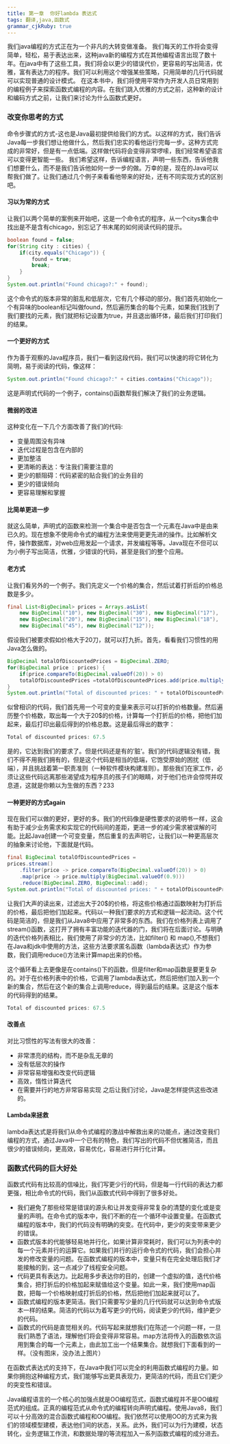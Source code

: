 ```yaml
---
title: 第一章  你好lambda 表达式
tags: 翻译,java,函数式
grammar_cjkRuby: true
---
```



我们java编程的方式正在为一个非凡的大转变做准备。
我们每天的工作将会变得简单，轻松，易于表达出来，这种java新的编程方式在其他编程语言出现了数十年。在java中有了这些工具，我们将会以更少的错误代价，更容易的写出简洁，优雅，富有表达力的程序。我们可以利用这个增强某些策略，只用简单的几行代码就可以实现普通的设计模式。
在这本书中，我们将使用平常作为开发人员日常用到的编程例子来探索函数式编程的内容。在我们跳入优雅的方式之前，这种新的设计和编码方式之前，让我们来讨论为什么函数式更好。
### 改变你思考的方式

命令步骤式的方式-这也是Java最初提供给我们的方式。以这样的方式，我们告诉Java每一步我们想让他做什么，然后我们忠实的看他运行完每一步。这种方式完成的非常好，但是有一点低端。这样做代码将会变得非常啰嗦，我们经常希望语言可以变得更智能一些。
我们希望这样，告诉编程语言，声明一些东西，告诉他我们想要什么，而不是我们告诉他如何一步一步的做。万幸的是，现在的Java可以帮我们做了。让我们通过几个例子来看看他带来的好处，还有不同实现方式的区别吧。

#### 习以为常的方式
让我们以两个简单的案例来开始吧，这是一个命令式的程序，从一个citys集合中找出是不是含有chicago，别忘记了书末尾的如何阅读代码的提示。

``` java
boolean found = false;
for(String city : cities) {
    if(city.equals("Chicago")) {
        found = true;
        break;
    }
}
System.out.println("Found chicago?:" + found);
```
这个命令式的版本非常的脏乱和低层次，它有几个移动的部分。我们首先初始化一个有异味的boolean标记叫做found，然后遍历集合的每个元素，如果我们找到了我们要找的元素，我们就把标记设置为true，并且退出循环体，最后我们打印我们的结果。
#### 一个更好的方式
作为善于观察的Java程序员，我们一看到这段代码，我们可以快速的将它转化为简明，易于阅读的代码，像这样：

```java
System.out.println("Found chicago?:" + cities.contains("Chicago"));
```
这是声明式代码的一个例子，contains()函数帮我们解决了我们的业务逻辑。
#### 微弱的改进
这种变化在一下几个方面改善了我们的代码:

 - 变量周围没有异味
 - 迭代过程是包含在内部的
 - 更加整洁
 - 更清晰的表达：专注我们需要注意的
 - 更少的额阻碍：代码紧密的贴合我们的业务目的
 - 更少的错误倾向
 - 更容易理解和掌握
#### 比简单更进一步
 就这么简单，声明式的函数来检测一个集合中是否包含一个元素在Java中是由来已久的。现在想象不使用命令式的编程方法来使用更更先进的操作。比如解析文件，操作数据库，对web应用发起一个请求，并发编程等等。Java现在不但可以为小例子写出简洁，优雅，少错误的代码，甚至是我们的整个应用。
 
#### 老方式
让我们看另外的一个例子。我们先定义一个价格的集合，然后试着打折后的价格总数是多少。
``` java
final List<BigDecimal> prices = Arrays.asList(
	new BigDecimal("10"), new BigDecimal("30"), new BigDecimal("17"),
	new BigDecimal("20"), new BigDecimal("15"), new BigDecimal("18"),
	new BigDecimal("45"), new BigDecimal("12"));

```
假设我们被要求假如价格大于20刀，就可以打九折。首先，看看我们习惯性的用Java怎么做的。
``` java
BigDecimal totalOfDiscountedPrices = BigDecimal.ZERO;
for(BigDecimal price : prices) {
	if(price.compareTo(BigDecimal.valueOf(20)) > 0)
	totalOfDiscountedPrices =totalOfDiscountedPrices.add(price.multiply(BigDecimal.valueOf(0.9)));
}
System.out.println("Total of discounted prices: " + totalOfDiscountedPrices);
```
似曾相识的代码，我们首先用一个可变的变量来表示可以打折的价格数量。然后遍历整个价格数，取出每一个大于20$的价格，计算每一个打折后的价格，把他们加起来，最后打印出最后得到的价格总数。这是最后得出的数字：
``` java
Total of discounted prices: 67.5
```
是的，它达到我们的要求了。但是代码还是有的’脏‘。我们的代码逻辑没有错，我们不得不用我们拥有的，但是这个代码是相当的低端，它饱受原始的困扰（低端），并且挑战着第一职责准则（一种软件模块构建准则）。那些我们在家工作，必须让这些代码远离那些渴望成为程序员的孩子们的眼睛，对于他们也许会惊愕并叹息道，这就是你赖以为生做的东西？233

#### 一种更好的方式again
现在我们可以做的更好，更好的多。我们的代码像是硬性要求的说明书一样，这会有助于减少业务需求和实现它的代码间的差距，更进一步的减少需求被误解的可能。比起Java创建一个可变变量，然后重复的去声明它，让我们以一种更高层次的抽象来讨论他，下面就是代码。
``` java
final BigDecimal totalOfDiscountedPrices =
prices.stream()
	.filter(price -> price.compareTo(BigDecimal.valueOf(20)) > 0)
	.map(price -> price.multiply(BigDecimal.valueOf(0.9)))
	.reduce(BigDecimal.ZERO, BigDecimal::add);
System.out.println("Total of discounted prices: " + totalOfDiscountedPrices);
```
让我们大声的读出来，过滤出大于20$的价格，将这些价格通过函数映射为打折后的价格，最后把他们加起来。代码以一种我们要求的方式和逻辑一起流动。这个代码是简洁的，但是我们从Java8中应用了非常多的东西。我们在价格列表上调用了stream()函数，这打开了拥有丰富功能的迭代器的门，我们将在后面讨论。与明确的迭代价格列表相比，我们使用了非常少的方法，比如filter() 和 map(),不想我们在Java和jdk中使用的方法，这些方法要求匿名函数（lambda表达式）作为参数，我们调用reduce()方法来计算map出来的价格。

这个循环看上去更像是在contains()下的函数，但是filter和map函数是要更复杂的。对于在价格列表中的价格，它调用了lambda表达式，然后把他们加入到一个新的集合，然后在这个新的集合上调用reduce，得到最后的结果。这是这个版本的代码得到的结果。
```java
Total of discounted prices: 67.5 
```
#### 改善点
对比习惯性的写法有很大的改善：

 - 非常漂亮的结构，而不是杂乱无章的
 - 没有低层次的操作
 - 非常容易增强和改变代码逻辑
 - 高效，惰性计算迭代
 - 在需要并行的地方非常容易实现
 之后让我们讨论，Java是怎样提供这些改进的。

#### Lambda来拯救
lambda表达式是将我们从命令式编程的激战中解救出来的功能点，通过改变我们编程的方式，通过Java中一个已有的特色，我们写出的代码不但优雅简洁，而且很少的错误倾向，更高效，容易优化，容易进行并行化计算。
### 函数式代码的巨大好处
函数式代码有比较高的信噪比，我们写更少行的代码，但是每一行代码的表达力都更强，相比命令式的代码，我们从函数式代码中得到了很多好处。
 - 我们避免了那些经常是错误的源头和让并发变得非常复杂的清楚的变化或是变量的声明。在命令式的版本中，我们不断的在一个循环中设置变量。在函数式编程的版本中，我们的代码没有明确的突变。在代码中，更少的突变带来更少的错误。
 - 函数式版本的代能够轻易地并行化，如果计算非常耗时，我们可以为列表中的每一个元素并行的运算它。如果我们并行的运行命令式的代码，我们会担心并发的修改变量的问题。在函数式编程的版本中，变量只有在完全处理后我们才能接触的到，这一点减少了线程安全问题。
 - 代码更具有表达力。比起用多步表达你的目的，创建一个虚拟的值，迭代价格集合，把打折后的价格加起来赋值给这个变量。如此一来，我们使用map函数，把每一个价格映射成打折后的价格，然后把他们加起来就可以了。
 - 函数式编程的版本更简洁。我们只需要写少量的几行代码就可以达到命令式版本一样的结果。简洁的代码以为着写更少的代码，阅读更少的代码，维护更少的代码。
 - 函数式的代码是直觉相关的。代码写起来就想我们在陈述一个问题一样，一旦我们熟悉了语法，理解他们将会变得非常容易。map方法将传入的函数依次运用到集合的每一个元素上，由此加工出一个结果集合。就想我们下面看到的一样。（没有图床，没办法上图片）


在函数式表达式的支持下，在Java中我们可以完全的利用函数式编程的力量。如果你拥抱这种编程方式，我们能够写出更具表现力，更简洁的代码，而且它们更少的突变性和错误。

Java编程语言的一个核心的加强点就是OO编程范式，函数式编程并不是OO编程范式的组成。正真的编程范式从命令式的编程转向声明式编程。使用Java8，我们可以十分高效的混合函数式编程和OO编程。我们依然可以使用OO的方式来为我们的领域模型建模，表达他们间的状态，关系。此外，我们可以为行为建模，状态转化，业务逻辑工作流，和数据处理的等流程加入一系列函数式编程的成分进去。


